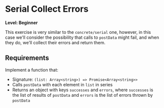 # Serial Collect Errors

**Level: Beginner**

This exercise is very similar to the `concrete/serial` one, however, in this case we'll consider the possibility that calls to `postData` might fail, and when they do, we'll collect their errors and return them.

## Requirements

Implement a function that:

- Signature: `(list: Array<string>) => Promise<Array<string>>`
- Calls `postData` with each element in `list` in series
- Returns an object with keys `successes` and `errors`, where `successes` is the list of results of `postData` and `errors` is the list of errors thrown by `postData`
